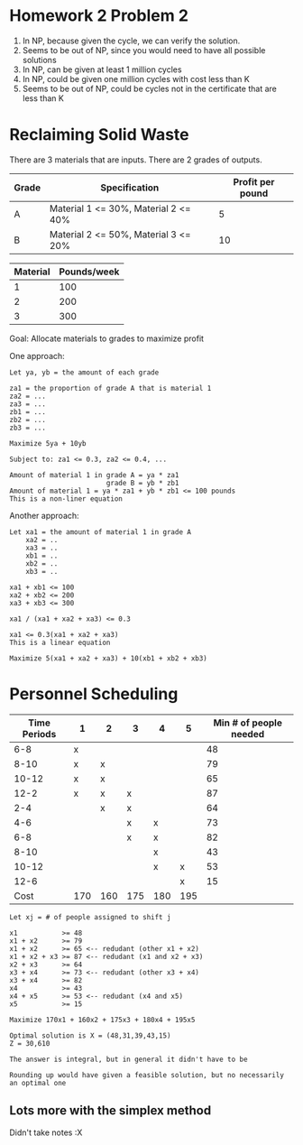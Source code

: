 # Homework 2 Problem 2

1.  In NP, because given the cycle, we can verify the solution.
2.  Seems to be out of NP, since you would need to have all possible solutions
3.  In NP, can be given at least 1 million cycles
4.  In NP, could be given one million cycles with cost less than K
5.  Seems to be out of NP, could be cycles not in the certificate that are less than K

# Reclaiming Solid Waste

There are 3 materials that are inputs.
There are 2 grades of outputs.

|Grade|Specification                       |Profit per pound|
|-----|------------------------------------|----------------|
|A    |Material 1 <= 30%, Material 2 <= 40%|5               |
|B    |Material 2 <= 50%, Material 3 <= 20%|10              |

|Material|Pounds/week|
|--------|-----------|
| 1      | 100       |
| 2      | 200       |
| 3      | 300       |

Goal: Allocate materials to grades to maximize profit

One approach:

    Let ya, yb = the amount of each grade

    za1 = the proportion of grade A that is material 1
    za2 = ...
    za3 = ...
    zb1 = ...
    zb2 = ...
    zb3 = ...

    Maximize 5ya + 10yb

    Subject to: za1 <= 0.3, za2 <= 0.4, ...

    Amount of material 1 in grade A = ya * za1
                            grade B = yb * zb1
    Amount of material 1 = ya * za1 + yb * zb1 <= 100 pounds
    This is a non-liner equation

Another approach:

    Let xa1 = the amount of material 1 in grade A
        xa2 = ..
        xa3 = ..
        xb1 = ..
        xb2 = ..
        xb3 = ..

    xa1 + xb1 <= 100
    xa2 + xb2 <= 200
    xa3 + xb3 <= 300

    xa1 / (xa1 + xa2 + xa3) <= 0.3

    xa1 <= 0.3(xa1 + xa2 + xa3)
    This is a linear equation

    Maximize 5(xa1 + xa2 + xa3) + 10(xb1 + xb2 + xb3)

# Personnel Scheduling

|Time Periods|1  |2  |3  |4  |5  |Min # of people needed|
|------------|---|---|---|---|---|----------------------|
|6-8         |x  |   |   |   |   |48                    |
|8-10        |x  |x  |   |   |   |79                    |
|10-12       |x  |x  |   |   |   |65                    |
|12-2        |x  |x  |x  |   |   |87                    |
|2-4         |   |x  |x  |   |   |64                    |
|4-6         |   |   |x  |x  |   |73                    |
|6-8         |   |   |x  |x  |   |82                    |
|8-10        |   |   |   |x  |   |43                    |
|10-12       |   |   |   |x  |x  |53                    |
|12-6        |   |   |   |   |x  |15                    |
|Cost        |170|160|175|180|195|                      |

    Let xj = # of people assigned to shift j

    x1           >= 48
    x1 + x2      >= 79
    x1 + x2      >= 65 <-- redudant (other x1 + x2)
    x1 + x2 + x3 >= 87 <-- redudant (x1 and x2 + x3)
    x2 + x3      >= 64
    x3 + x4      >= 73 <-- redudant (other x3 + x4)
    x3 + x4      >= 82
    x4           >= 43
    x4 + x5      >= 53 <-- redudant (x4 and x5)
    x5           >= 15

    Maximize 170x1 + 160x2 + 175x3 + 180x4 + 195x5

    Optimal solution is X = (48,31,39,43,15)
    Z = 30,610

    The answer is integral, but in general it didn't have to be

    Rounding up would have given a feasible solution, but no necessarily an optimal one

## Lots more with the simplex method

Didn't take notes :X
